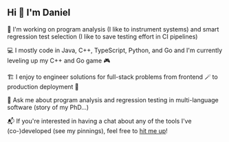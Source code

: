## Hi 👋 I'm Daniel

🔭 I'm working on program analysis (I like to instrument systems) and smart regression test selection (I like to save testing effort in CI pipelines)

💻 I mostly code in Java, C++, TypeScript, Python, and Go and I'm currently leveling up my C++ and Go game 🎮

🏗️ I enjoy to engineer solutions for full-stack problems from frontend 🪄 to production deployment 🚢

💬 Ask me about program analysis and regression testing in multi-language software (story of my PhD...)

📬 If you're interested in having a chat about any of the tools I've (co-)developed (see my pinnings), feel free to <a href="mailto:dvelsner@gmail.com">hit me up</a>! 
